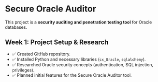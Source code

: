 # Secure Oracle Auditor

This project is a **security auditing and penetration testing tool** for Oracle databases.

## Week 1: Project Setup & Research
- ✅ Created GitHub repository.
- ✅ Installed Python and necessary libraries (`cx_Oracle`, `sqlalchemy`).
- ✅ Researched Oracle security concepts (authentication, SQL injection, privileges).
- ✅ Planned initial features for the Secure Oracle Auditor tool.
